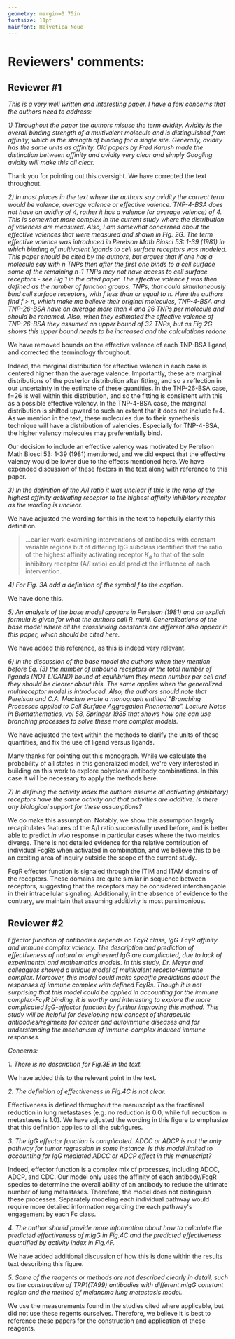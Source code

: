 ```yaml
---
geometry: margin=0.75in
fontsize: 11pt
mainfont: Helvetica Neue
---
```


# Reviewers' comments:

## Reviewer #1

*This is a very well written and interesting paper. I have a few concerns that the authors need to address:*

*1) Throughout the paper the authors misuse the term avidity. Avidity is the overall binding strength of a multivalent molecule and is distinguished from affinity, which is the strength of binding for a single site. Generally, avidity has the same units as affinity. Old papers by Fred Karush made the distinction between affinity and avidity very clear and simply Googling avidity will make this all clear.*

Thank you for pointing out this oversight. We have corrected the text throughout.

*2) In most places in the text where the authors say avidity the correct term would be valence, average valence or effective valence. TNP-4-BSA does not have an avidity of 4, rather it has a valence (or average valence) of 4. This is somewhat more complex in the current study where the distribution of valences are measured. Also, I am somewhat concerned about the effective valences that were measured and shown in Fig. 2G. The term effective valence was introduced in Perelson Math Biosci 53: 1-39 (1981) in which binding of multivalent ligands to cell surface receptors was modeled. This paper should be cited by the authors, but argues that if one has a molecule say with n TNPs then after the first one binds to a cell surface some of the remaining n-1 TNPs may not have access to cell surface receptors - see Fig 1 in the cited paper. The effective valence f was then defined as the number of function groups, TNPs, that could simultaneously bind cell surface receptors, with f less than or equal to n. Here the authors find f > n, which make me believe their original molecules, TNP-4-BSA and TNP-26-BSA have on average more than 4 and 26 TNPs per molecule and should be renamed. Also, when they estimated the effective valence of TNP-26-BSA they assumed an upper bound of 32 TNPs, but as Fig 2G shows this upper bound needs to be increased and the calculations redone.*

We have removed bounds on the effective valence of each TNP-BSA ligand, and corrected the terminology throughout.

Indeed, the marginal distribution for effective valence in each case is centered higher than the average valence. Importantly, these are marginal distributions of the posterior distribution after fitting, and so a reflection in our uncertainty in the estimate of these quantities. In the TNP-26-BSA case, f=26 is well within this distribution, and so the fitting is consistent with this as a possible effective valency. In the TNP-4-BSA case, the marginal distribution is shifted upward to such an extent that it does not include f=4. As we mention in the text, these molecules due to their synethesis technique will have a distribution of valencies. Especially for TNP-4-BSA, the higher valency molecules may preferentially bind.

Our decision to include an effective valency was motivated by Perelson Math Biosci 53: 1-39 (1981) mentioned, and we did expect that the effective valency would be lower due to the effects mentioned here. We have expended discussion of these factors in the text along with reference to this paper.

*3) In the definition of the A/I ratio it was unclear if this is the ratio of the highest affinity activating receptor to the highest affinity inhibitory receptor as the wording is unclear.*

We have adjusted the wording for this in the text to hopefully clarify this definition.

> ...earlier work examining interventions of antibodies with constant variable regions but of differing IgG subclass identified that the ratio of the highest affinity activating receptor $K_a$ to that of the sole inhibitory receptor (A/I ratio) could predict the influence of each intervention.

*4) For Fig. 3A add a definition of the symbol f to the caption.*

We have done this.

*5) An analysis of the base model appears in Perelson (1981) and an explicit formula is given for what the authors call R_multi. Generalizations of the base model where all the crosslinking constants are different also appear in this paper, which should be cited here.*

We have added this reference, as this is indeed very relevant.

*6) In the discussion of the base model the authors when they mention before Eq. (3) the number of unbound receptors or the total number of ligands (NOT LIGAND) bound at equilibrium they mean number per cell and they should be clearer about this. The same applies when the generalized multireceptor model is introduced. Also, the authors should note that Perelson and C.A. Macken wrote a monograph entitled "Branching Processes applied to Cell Surface Aggregation Phenomena". Lecture Notes in Biomathematics, vol 58, Springer 1985 that shows how one can use branching processes to solve these more complex models.*

We have adjusted the text within the methods to clarify the units of these quantities, and fix the use of ligand versus ligands.

Many thanks for pointing out this monograph. While we calculate the probability of all states in this generalized model, we're very interested in building on this work to explore polyclonal antibody combinations. In this case it will be necessary to apply the methods here.

*7) In defining the activity index the authors assume all activating (inhibitory) receptors have the same activity and that activities are additive. Is there any biological support for these assumptions?*

We do make this assumption. Notably, we show this assumption largely recapitulates features of the A/I ratio successfully used before, and is better able to predict *in vivo* response in particular cases where the two metrics diverge. There is not detailed evidence for the relative contribution of individual FcgRs when activated in combination, and we believe this to be an exciting area of inquiry outside the scope of the current study. 

FcgR effector function is signaled through the ITIM and ITAM domains of the receptors. These domains are quite similar in sequence between receptors, suggesting that the receptors may be considered interchangable in their intracellular signaling. Additionally, in the absence of evidence to the contrary, we maintain that assuming additivity is most parsimonious.


## Reviewer #2

*Effector function of antibodies depends on FcγR class, IgG-FcγR affinity and immune complex valency. The description and prediction of effectiveness of natural or engineered IgG are complicated, due to lack of experimental and mathematics models. In this study, Dr. Meyer and colleagues showed a unique model of multivalent receptor-immune complex. Moreover, this model could make specific predictions about the responses of immune complex with defined FcγRs. Though it is not surprising that this model could be applied in accounting for the immune complex-FcγR binding, it is worthy and interesting to explore the more complicated IgG-effector function by further improving this method. This study will be helpful for developing new concept of therapeutic antibodies/regimens for cancer and autoimmune diseases and for understanding the mechanism of immune-complex induced immune responses.*

*Concerns:*

*1. There is no description for Fig.3E in the text.*

We have added this to the relevant point in the text.

*2. The definition of effectiveness in Fig.4C is not clear.*

Effectiveness is defined throughout the manuscript as the fractional reduction in lung metastases (e.g. no reduction is 0.0, while full reduction in metastases is 1.0). We have adjusted the wording in this figure to emphasize that this definition applies to all the subfigures.

*3. The IgG effector function is complicated. ADCC or ADCP is not the only pathway for tumor regression in some instance. Is this model limited to accounting for IgG mediated ADCC or ADCP effect in this manuscript?*

Indeed, effector function is a complex mix of processes, including ADCC, ADCP, and CDC. Our model only uses the affinity of each antibody/FcgR species to determine the overall ability of an antibody to reduce the ultimate number of lung metastases. Therefore, the model does not distinguish these processes. Separately modeling each individual pathway would require more detailed information regarding the each pathway's engagement by each Fc class.

*4. The author should provide more information about how to calculate the predicted effectiveness of mIgG in Fig.4C and the predicted effectiveness quantified by activity index in Fig.4F.*

We have added additional discussion of how this is done within the results text describing this figure.

*5. Some of the reagents or methods are not described clearly in detail, such as the construction of TRP1(TA99) antibodies with different mIgG constant region and the method of melanoma lung metastasis model.*

We use the measurements found in the studies cited where applicable, but did not use these regents ourselves. Therefore, we believe it is best to reference these papers for the construction and application of these reagents.
